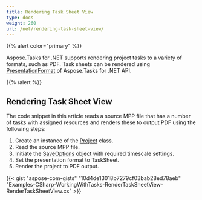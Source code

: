 ```yaml
---
title: Rendering Task Sheet View
type: docs
weight: 260
url: /net/rendering-task-sheet-view/
---
```


{{% alert color="primary" %}} 

Aspose.Tasks for .NET supports rendering project tasks to a variety of formats, such as PDF. Task sheets can be rendered using [PresentationFormat](https://apireference.aspose.com/tasks/net/aspose.tasks.visualization/presentationformat) of Aspose.Tasks for .NET API.

{{% /alert %}}

## **Rendering Task Sheet View**
The code snippet in this article reads a source MPP file that has a number of tasks with assigned resources and renders these to output PDF using the following steps:

1. Create an instance of the [Project](https://apireference.aspose.com/tasks/net/aspose.tasks/project) class.
2. Read the source MPP file.
3. Initiate the [SaveOptions](https://apireference.aspose.com/tasks/net/aspose.tasks.saving/saveoptions) object with required timescale settings.
4. Set the presentation format to TaskSheet.
5. Render the project to PDF output.

{{< gist "aspose-com-gists" "10d4de13018b7279cf03bab28ed78aeb" "Examples-CSharp-WorkingWithTasks-RenderTaskSheetView-RenderTaskSheetView.cs" >}}
